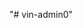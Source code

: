 <!--
 * @Descripttion: 
 * @version: 
 * @Author: vince.Liang
 * @Date: 2022-03-21 23:24:44
 * @LastEditors: vince.Liang
 * @LastEditTime: 2022-05-05 22:04:12
-->
"# vin-admin0" 
